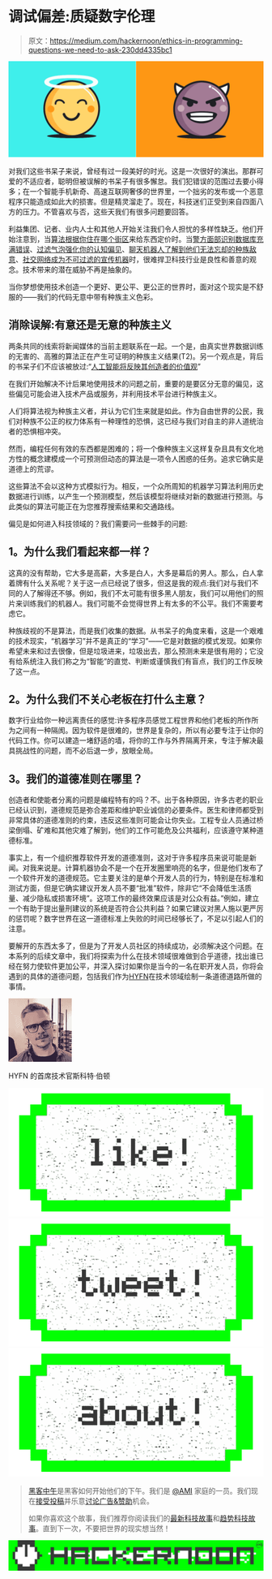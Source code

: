 # 调试偏差:质疑数字伦理

> 原文：<https://medium.com/hackernoon/ethics-in-programming-questions-we-need-to-ask-230dd4335bc1>

![](img/1aa08430436adbfee18cc2c152ca66e9.png)

对我们这些书呆子来说，曾经有过一段美好的时光。这是一次很好的演出。那群可爱的不适应者，聪明但被误解的书呆子有很多懈怠。我们犯错误的范围过去要小得多；在一个智能手机新奇、高速互联网奢侈的世界里，一个拙劣的发布或一个恶意程序只能造成如此大的损害。但是精灵溜走了。现在，科技迷们正受到来自四面八方的压力。不管喜欢与否，这些天我们有很多问题要回答。

利益集团、记者、业内人士和其他人开始关注我们令人担忧的多样性缺乏。他们开始注意到，当[算法根据你住在哪个街区](http://www.npr.org/2016/09/12/493654950/weapons-of-math-destruction-outlines-dangers-of-relying-on-data-analytics)来给东西定价时。当[警方面部识别数据库充满错误](http://www.npr.org/sections/alltechconsidered/2016/10/25/499176469/it-aint-me-babe-researchers-find-flaws-in-police-facial-recognition)、[过滤气泡强化你的认知偏见](http://www.theverge.com/2016/11/16/13653026/filter-bubble-facebook-election-eli-pariser-interview)、[聊天机器人了解到他们无法忘却的种族敌意](http://www.theverge.com/2016/3/24/11297050/tay-microsoft-chatbot-racist)、[社交网络成为不可过滤的宣传机器](http://motherboard.vice.com/read/how-hackers-broke-into-john-podesta-and-colin-powells-gmail-accounts)时，很难捍卫科技行业是良性和善意的观念。技术带来的潜在威胁不再是抽象的。

当你梦想使用技术创造一个更好、更公平、更公正的世界时，面对这个现实是不舒服的——我们的代码无意中带有种族主义色彩。

## **消除误解:有意还是无意的种族主义**

两条共同的线索将新闻媒体的当前主题联系在一起。一个是，由真实世界数据训练的无害的、高雅的算法正在产生可证明的种族主义结果(T2)。另一个观点是，背后的书呆子们不应该被放过:“[人工智能将反映其创造者的价值观](https://www.nytimes.com/2016/06/26/opinion/sunday/artificial-intelligences-white-guy-problem.html?_r=0)”

在我们开始解决不计后果地使用技术的问题之前，重要的是要区分无意的偏见，这些偏见可能会进入技术产品或服务，并利用技术平台进行种族主义。

人们将算法视为种族主义者，并认为它们生来就是如此。作为自由世界的公民，我们对种族不公正的权力体系有一种理性的恐惧，这已经与我们对自主的非人道统治者的恐惧相冲突。

然而，编程任何有效的东西都是困难的；将一个像种族主义这样复杂且具有文化地方性的概念建模成一个可预测但动态的算法是一项令人困惑的任务。追求它确实是道德上的荒谬。

这些算法不会以这种方式模拟行为。相反，一个众所周知的机器学习算法利用历史数据进行训练，以产生一个预测模型，然后该模型将继续对新的数据进行预测。与此类似的算法可能正在为您推荐搜索结果和交通路线。

偏见是如何进入科技领域的？我们需要问一些棘手的问题:

## **1。为什么我们看起来都一样？**

这真的没有帮助，它大多是高薪，大多是白人，大多是幕后的男人。那么，白人拿着牌有什么关系呢？关于这一点已经说了很多，但这是我的观点:我们对与我们不同的人了解得还不够。例如，我们不太可能有很多黑人朋友，我们可以用他们的照片来训练我们的机器人。我们可能不会觉得世界上有太多的不公平。我们不需要考虑它。

种族歧视的不是算法，而是我们收集的数据。从书呆子的角度来看，这是一个艰难的技术现实，“机器学习”并不是真正的“学习”——它是对数据的模式发现。如果你希望未来和过去很像，但是垃圾进来，垃圾出去，那么预测未来是很有用的；它没有给系统注入我们称之为“智能”的直觉、判断或谨慎我们有盲点，我们的工作反映了这一点。

## **2。为什么我们不关心老板在打什么主意？**

数字行业给你一种远离责任的感觉:许多程序员感觉工程世界和他们老板的所作所为之间有一种隔阂。因为软件是很难的，世界是复杂的，所以有必要专注于让你的代码工作。你可以建造一堵舒适的墙，将你的工作与外界隔离开来，专注于解决最具挑战性的问题，而不必后退一步，放眼全局。

## **3。我们的道德准则在哪里？**

创造者和使能者分离的问题是编程特有的吗？不。出于各种原因，许多古老的职业已经认识到，道德规范是弥合差距和维护职业诚信的必要条件。医生和律师都受到非常具体的道德准则的约束，违反这些准则可能会让你失业。工程专业人员通过桥梁倒塌、矿难和其他灾难了解到，他们的工作可能危及公共福利，应该遵守某种道德标准。

事实上，有一个组织推荐软件开发的道德准则，这对于许多程序员来说可能是新闻。对我来说是。计算机器协会不是一个在开发圈里响亮的名字，但是他们发布了一个软件开发的道德规范。它主要关注的是单个开发人员的行为，特别是在标准和测试方面，但是它确实建议开发人员不要“批准”软件，除非它“不会降低生活质量、减少隐私或损害环境”。这项工作的最终效果应该是对公众有益。”例如，建立一个有助于提出量刑建议的系统是否符合公共利益？如果它建议对黑人施以更严厉的惩罚呢？数字世界在这一道德标准上失败的时间已经够长了，不足以引起人们的注意。

要解开的东西太多了，但是为了开发人员社区的持续成功，必须解决这个问题。在本系列的后续文章中，我们将探索为什么在技术领域很难做到合乎道德，找出谁已经在努力使软件更加公平，并深入探讨如果你是当今的一名在职开发人员，你将会遇到的具体的道德问题，包括我们作为[HYFN](https://hyfn.com/)在技术领域绘制一条道德道路所做的事情。

![](img/ab2af5f0e0c1936edffbaa2aee4fa6c0.png)

HYFN 的首席技术官斯科特·伯顿

[![](img/50ef4044ecd4e250b5d50f368b775d38.png)](http://bit.ly/HackernoonFB)[![](img/979d9a46439d5aebbdcdca574e21dc81.png)](https://goo.gl/k7XYbx)[![](img/2930ba6bd2c12218fdbbf7e02c8746ff.png)](https://goo.gl/4ofytp)

> [黑客中午](http://bit.ly/Hackernoon)是黑客如何开始他们的下午。我们是 [@AMI](http://bit.ly/atAMIatAMI) 家庭的一员。我们现在[接受投稿](http://bit.ly/hackernoonsubmission)并乐意[讨论广告&赞助](mailto:partners@amipublications.com)机会。
> 
> 如果你喜欢这个故事，我们推荐你阅读我们的[最新科技故事](http://bit.ly/hackernoonlatestt)和[趋势科技故事](https://hackernoon.com/trending)。直到下一次，不要把世界的现实想当然！

![](img/be0ca55ba73a573dce11effb2ee80d56.png)